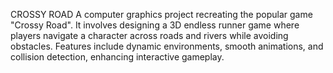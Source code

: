 CROSSY ROAD
A computer graphics project recreating the popular game "Crossy Road". It involves designing a 3D endless runner game where players navigate a character across roads and rivers while avoiding obstacles. Features include dynamic environments, smooth animations, and collision detection, enhancing interactive gameplay.
